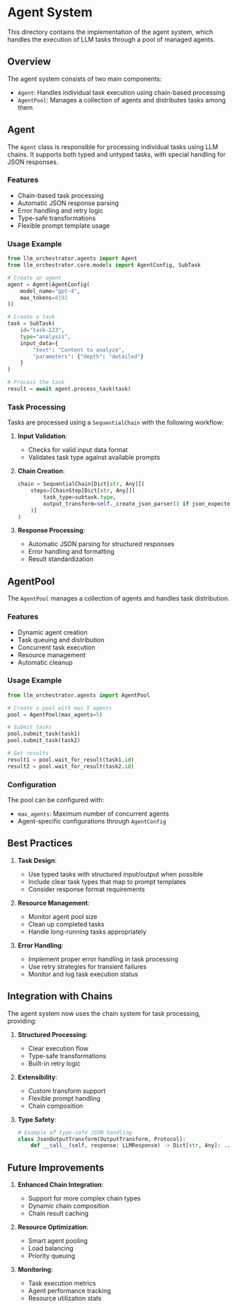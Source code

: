 # Agent System

This directory contains the implementation of the agent system, which handles the execution of LLM tasks through a pool of managed agents.

## Overview

The agent system consists of two main components:
- `Agent`: Handles individual task execution using chain-based processing
- `AgentPool`: Manages a collection of agents and distributes tasks among them

## Agent

The `Agent` class is responsible for processing individual tasks using LLM chains. It supports both typed and untyped tasks, with special handling for JSON responses.

### Features

- Chain-based task processing
- Automatic JSON response parsing
- Error handling and retry logic
- Type-safe transformations
- Flexible prompt template usage

### Usage Example

```python
from llm_orchestrator.agents import Agent
from llm_orchestrator.core.models import AgentConfig, SubTask

# Create an agent
agent = Agent(AgentConfig(
    model_name="gpt-4",
    max_tokens=8192
))

# Create a task
task = SubTask(
    id="task-123",
    type="analysis",
    input_data={
        "text": "Content to analyze",
        "parameters": {"depth": "detailed"}
    }
)

# Process the task
result = await agent.process_task(task)
```

### Task Processing

Tasks are processed using a `SequentialChain` with the following workflow:

1. **Input Validation**:
   - Checks for valid input data format
   - Validates task type against available prompts

2. **Chain Creation**:
   ```python
   chain = SequentialChain[Dict[str, Any]](
       steps=[ChainStep[Dict[str, Any]](
           task_type=subtask.type,
           output_transform=self._create_json_parser() if json_expected else None
       )]
   )
   ```

3. **Response Processing**:
   - Automatic JSON parsing for structured responses
   - Error handling and formatting
   - Result standardization

## AgentPool

The `AgentPool` manages a collection of agents and handles task distribution.

### Features

- Dynamic agent creation
- Task queuing and distribution
- Concurrent task execution
- Resource management
- Automatic cleanup

### Usage Example

```python
from llm_orchestrator.agents import AgentPool

# Create a pool with max 5 agents
pool = AgentPool(max_agents=5)

# Submit tasks
pool.submit_task(task1)
pool.submit_task(task2)

# Get results
result1 = pool.wait_for_result(task1.id)
result2 = pool.wait_for_result(task2.id)
```

### Configuration

The pool can be configured with:
- `max_agents`: Maximum number of concurrent agents
- Agent-specific configurations through `AgentConfig`

## Best Practices

1. **Task Design**:
   - Use typed tasks with structured input/output when possible
   - Include clear task types that map to prompt templates
   - Consider response format requirements

2. **Resource Management**:
   - Monitor agent pool size
   - Clean up completed tasks
   - Handle long-running tasks appropriately

3. **Error Handling**:
   - Implement proper error handling in task processing
   - Use retry strategies for transient failures
   - Monitor and log task execution status

## Integration with Chains

The agent system now uses the chain system for task processing, providing:

1. **Structured Processing**:
   - Clear execution flow
   - Type-safe transformations
   - Built-in retry logic

2. **Extensibility**:
   - Custom transform support
   - Flexible prompt handling
   - Chain composition

3. **Type Safety**:
   ```python
   # Example of type-safe JSON handling
   class JsonOutputTransform(OutputTransform, Protocol):
       def __call__(self, response: LLMResponse) -> Dict[str, Any]: ...
   ```

## Future Improvements

1. **Enhanced Chain Integration**:
   - Support for more complex chain types
   - Dynamic chain composition
   - Chain result caching

2. **Resource Optimization**:
   - Smart agent pooling
   - Load balancing
   - Priority queuing

3. **Monitoring**:
   - Task execution metrics
   - Agent performance tracking
   - Resource utilization stats

